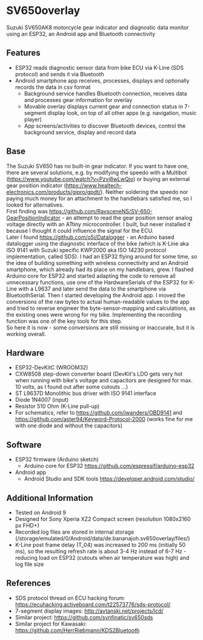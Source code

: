 # SV650overlay
Suzuki SV650AK8 motorcycle gear indicator and diagnostic data monitor using an ESP32, an Android app and Bluetooth connectivity

## Features
* ESP32 reads diagnostic sensor data from bike ECU via K-Line (SDS protocol) and sends it via Bluetooth
* Android smartphone app receives, processes, displays and optionally records the data in csv format
  * Background service handles Bluetooth connection, receives data and processes gear information for overlay
  * Movable overlay displays current gear and connection status in 7-segment display look, on top of all other apps (e.g. navigation, music player)
  * App screens/activities to discover Bluetooth devices, control the background service, display and record data

## Base
The Suzuki SV650 has no built-in gear indicator. If you want to have one, there are several solutions, e.g. by modifying the speedo with a Multibot (https://www.youtube.com/watch?v=Pzvj8wLwQjo) or buying an external gear position indicator (https://www.healtech-electronics.com/products/gipro/gpdt/). Neither soldering the speedo nor paying much money for an attachment to the handlebars satisfied me, so I looked for alternatives.  
First finding was https://github.com/RaysceneNS/SV-650-GearPositionIndicator - an attempt to read the gear position sensor analog voltage directly with an ATtiny microcontroller. I built, but never installed it because I thought it could influence the signal for the ECU.  
Later I found https://github.com/o5i/Datalogger - an Arduino based datalogger using the diagnostic interface of the bike (which is K-Line aka ISO 9141 with Suzuki specific KWP2000 aka ISO 14230 protocol implementation, called SDS). I had an ESP32 flying around for some time, so the idea of building something with wireless connectivity and an Android smartphone, which already had its place on my handlebars, grew. I flashed Arduino core for ESP32 and started adapting the code to remove all unnecessary functions, use one of the HardwareSerials of the ESP32 for K-Line with a L9637 and later send the data to the smartphone via BluetoothSerial. Then I started developing the Android app. I moved the conversions of the raw bytes to actual human-readable values to the app and tried to reverse engineer the byte-sensor-mapping and calculations, as the existing ones were wrong for my bike. Implementing the recording function was one of the key tools for this step.  
So here it is now - some conversions are still missing or inaccurate, but it is working overall.

## Hardware
* ESP32-DevKitC (WROOM32)
* CXW8508 step-down converter board (DevKit's LDO gets very hot when running with bike's voltage and capacitors are designed for max. 10 volts, as I found out after some cutouts ...)
* ST L9637D Monolithic bus driver with ISO 9141 interface
* Diode 1N4007 (input)
* Resistor 510 Ohm (K-Line pull-up)
* For schematics, refer to https://github.com/iwanders/OBD9141 and https://github.com/aster94/Keyword-Protocol-2000 (works fine for me with one diode and without the capacitors)

## Software
* ESP32 firmware (Arduino sketch)
  * Arduino core for ESP32 https://github.com/espressif/arduino-esp32
* Android app
  * Android Studio and SDK tools https://developer.android.com/studio/

## Additional Information
* Tested on Android 9
* Designed for Sony Xperia XZ2 Compact screen (resolution 1080x2160 px FHD+)
* Recorded log files are stored in internal storage (/storage/emulated/0/Android/data/de.bananajoh.sv650overlay/files/)
* K-Line post frame delay (T_04) was increased to 200 ms (initially 50 ms), so the resulting refresh rate is about 3-4 Hz instead of 6-7 Hz - reducing load on ESP32 (cutouts when air temperature was high) and log file size

## References
* SDS protocol thread on ECU hacking forum: https://ecuhacking.activeboard.com/t22573776/sds-protocol/
* 7-segment display images: http://avtanski.net/projects/lcd/
* Similar project: https://github.com/synfinatic/sv650sds
* Similar project for Kawasaki: https://github.com/HerrRiebmann/KDS2Bluetooth
